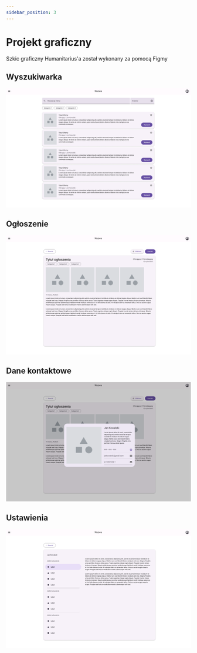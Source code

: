 ```yaml
---
sidebar_position: 3
---
```


# Projekt graficzny

Szkic graficzny Humanitarius'a został wykonany za pomocą Figmy

## Wyszukiwarka

![Design Main](./img/design-main.png)

## Ogłoszenie

![Design Main](./img/design-offer.png)

## Dane kontaktowe

![Design Main](./img/design-modal.png)

## Ustawienia

![Design Main](./img/design-settings.png)
